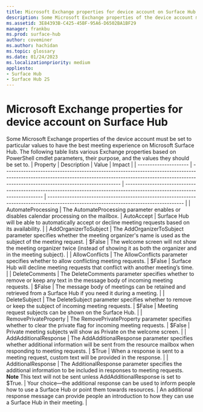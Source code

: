 ```yaml
---
title: Microsoft Exchange properties for device account on Surface Hub
description: Some Microsoft Exchange properties of the device account must be set to particular values to have the best meeting experience on Microsoft Surface Hub.
ms.assetid: 3E84393B-C425-45BF-95A6-D6502BA1BF29
manager: frankbu
ms.prod: surface-hub
author: coveminer
ms.author: hachidan
ms.topic: glossary
ms.date: 01/24/2023
ms.localizationpriority: medium
appliesto:
- Surface Hub 
- Surface Hub 2S
---
```


# Microsoft Exchange properties for device account on Surface Hub

Some Microsoft Exchange properties of the device account must be set to particular values to have the best meeting experience on Microsoft Surface Hub. The following table lists various Exchange properties based on PowerShell cmdlet parameters, their purpose, and the values they should be set to.
| Property              | Description                                                                                                                                                                                                  | Value                                                                                                                      | Impact                                                                                                                                 |
| --------------------- | ------------------------------------------------------------------------------------------------------------------------------------------------------------------------------------------------------------ | -------------------------------------------------------------------------------------------------------------------------- | -------------------------------------------------------------------------------------------------------------------------------------- |
| AutomateProcessing    | The AutomateProcessing parameter enables or disables calendar processing on the mailbox.                                                                                                                     | AutoAccept                                                                                                                 | Surface Hub will be able to automatically accept or decline meeting requests based on its availability.                                |
| AddOrganizerToSubject | The AddOrganizerToSubject parameter specifies whether the meeting organizer's name is used as the subject of the meeting request.                                                                            | $False                                                                                                                     | The welcome screen will not show the meeting organizer twice (instead of showing it as both the organizer and in the meeting subject). |
| AllowConflicts        | The AllowConflicts parameter specifies whether to allow conflicting meeting requests.                                                                                                                        | $False                                                                                                                     | Surface Hub will decline meeting requests that conflict with another meeting’s time.                                                   |
| DeleteComments        | The DeleteComments parameter specifies whether to remove or keep any text in the message body of incoming meeting requests.                                                                                  | $False                                                                                                                     | The message body of meetings can be retained and retrieved from a Surface Hub if you need it during a meeting.                         |
| DeleteSubject         | The DeleteSubject parameter specifies whether to remove or keep the subject of incoming meeting requests.                                                                                                    | $False                                                                                                                     | Meeting request subjects can be shown on the Surface Hub.                                                                              |
| RemovePrivateProperty | The RemovePrivateProperty parameter specifies whether to clear the private flag for incoming meeting requests.                                                                                               | $False                                                                                                                     | Private meeting subjects will show as Private on the welcome screen.                                                                   |
| AddAdditionalResponse | The AddAdditionalResponse parameter specifies whether additional information will be sent from the resource mailbox when responding to meeting requests.                                                     | $True                                                                                                                      | When a response is sent to a meeting request, custom text will be provided in the response.                                            |
| AdditionalResponse    | The AdditionalResponse parameter specifies the additional information to be included in responses to meeting requests.<br>**Note**  This text will not be sent unless AddAdditionalResponse is set to $True. | Your choice—the additional response can be used to inform people how to use a Surface Hub or point them towards resources. | An additional response message can provide people an introduction to how they can use a Surface Hub in their meeting.                  |


